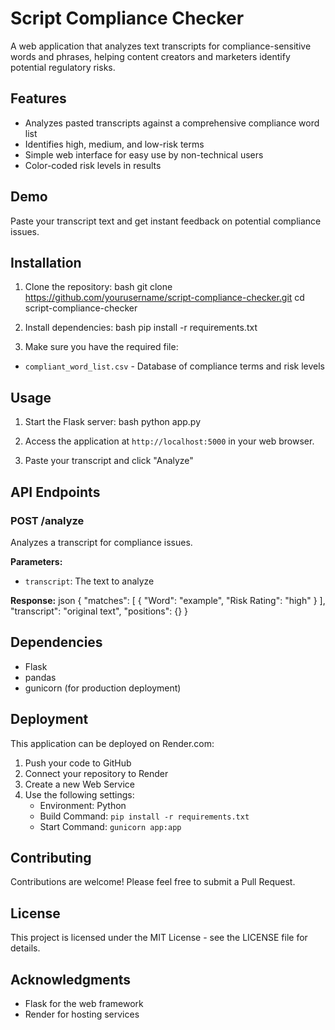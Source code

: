 # Script Compliance Checker

A web application that analyzes text transcripts for compliance-sensitive words and phrases, helping content creators and marketers identify potential regulatory risks.

## Features

- Analyzes pasted transcripts against a comprehensive compliance word list
- Identifies high, medium, and low-risk terms
- Simple web interface for easy use by non-technical users
- Color-coded risk levels in results

## Demo

Paste your transcript text and get instant feedback on potential compliance issues.

## Installation

1. Clone the repository: 
bash
git clone https://github.com/yourusername/script-compliance-checker.git
cd script-compliance-checker

2. Install dependencies:
bash
pip install -r requirements.txt



3. Make sure you have the required file:
- `compliant_word_list.csv` - Database of compliance terms and risk levels

## Usage

1. Start the Flask server:
bash
python app.py


2. Access the application at `http://localhost:5000` in your web browser.

3. Paste your transcript and click "Analyze"

## API Endpoints

### POST /analyze
Analyzes a transcript for compliance issues.

**Parameters:**
- `transcript`: The text to analyze

**Response:**
json
{
"matches": [
{
"Word": "example",
"Risk Rating": "high"
}
],
"transcript": "original text",
"positions": {}
}


## Dependencies

- Flask
- pandas
- gunicorn (for production deployment)

## Deployment

This application can be deployed on Render.com:

1. Push your code to GitHub
2. Connect your repository to Render
3. Create a new Web Service
4. Use the following settings:
   - Environment: Python
   - Build Command: `pip install -r requirements.txt`
   - Start Command: `gunicorn app:app`

## Contributing

Contributions are welcome! Please feel free to submit a Pull Request.

## License

This project is licensed under the MIT License - see the LICENSE file for details.

## Acknowledgments

- Flask for the web framework
- Render for hosting services

